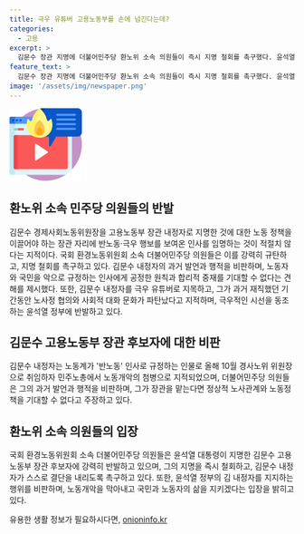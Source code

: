 ```yaml
---
title: 극우 유튜버 고용노동부를 손에 넘긴다는데?
categories:
  - 고용
excerpt: >
  김문수 장관 지명에 더불어민주당 환노위 소속 의원들이 즉시 지명 철회를 촉구했다. 윤석열 대통령이 극우적 인사를 임명하는 것은 적절치 않다는 지적이다. 김문수 내정자는 노동자와 국민을 악으로 규정한 발언으로 비판을 받았으며, 노동계는 그를 반노동 인사로 규정했다. 더불어민주당 의원들은 극우 유튜버를 고용노동부 장관으로 임명하는 것은 반국민 정부임을 자인하는 것이라며 강하게 반발했다.
feature_text: >
  김문수 장관 지명에 더불어민주당 환노위 소속 의원들이 즉시 지명 철회를 촉구했다. 윤석열 대통령이 극우적 인사를 임명하는 것은 적절치 않다는 지적이다. 김문수 내정자는 노동자와 국민을 악으로 규정한 발언으로 비판을 받았으며, 노동계는 그를 반노동 인사로 규정했다. 더불어민주당 의원들은 극우 유튜버를 고용노동부 장관으로 임명하는 것은 반국민 정부임을 자인하는 것이라며 강하게 반발했다.
image: '/assets/img/newspaper.png'
---
```


<p><img src="/assets/img/news.png" alt="rentncar 속보" /></p>

<h2 data-ke-size="size26">환노위 소속 민주당 의원들의 반발</h2>

<p data-ke-size="size16">김문수 경제사회노동위원장을 고용노동부 장관 내정자로 지명한 것에 대한 노동 정책을 이끌어야 하는 장관 자리에 반노동·극우 행보를 보여온 인사를 임명하는 것이 적절치 않다는 지적이다. 국회 환경노동위원회 소속 더불어민주당 의원들은 이를 강력히 규탄하고, 지명 철회를 촉구하고 있다. 김문수 내정자의 과거 발언과 행적을 비판하며, 노동자와 국민을 악으로 규정하는 인사에게 공정한 원칙과 합리적 중재를 기대할 수 없다는 견해를 제시했다. 또한, 김문수 내정자를 극우 유튜버로 지목하고, 그가 과거 재직했던 기간동안 노사정 협의와 사회적 대화 문화가 파탄났다고 지적하며, 극우적인 시선을 동조하는 윤석열 정부에 반발하고 있다.</p>

<h2 data-ke-size="size26">김문수 고용노동부 장관 후보자에 대한 비판</h2>

<p data-ke-size="size16">김문수 내정자는 노동계가 '반노동' 인사로 규정하는 인물로 올해 10월 경사노위 위원장으로 취임하자 민주노총에서 노동개악의 첨병으로 지적되었으며, 더불어민주당 의원들은 그의 과거 발언과 행적을 비판하며, 그가 장관을 맡는다면 정상적 노사관계와 노동정책을 기대할 수 없다고 주장하고 있다.</p>

<h2 data-ke-size="size26">환노위 소속 의원들의 입장</h2>

<p data-ke-size="size16">국회 환경노동위원회 소속 더불어민주당 의원들은 윤석열 대통령이 지명한 김문수 고용노동부 장관 후보자에 강력히 반발하고 있으며, 그의 지명을 즉시 철회하고, 김문수 내정자가 스스로 결단을 내리도록 촉구하고 있다. 또한, 윤석열 정부의 김 내정자를 지지하는 행위를 비판하며, 노동개악을 막아내고 국민과 노동자의 삶을 지키겠다는 입장을 밝히고 있다.</p>
유용한 생활 정보가 필요하시다면, <a href="https://onioninfo.kr" rel="dofollow">onioninfo.kr</a>


